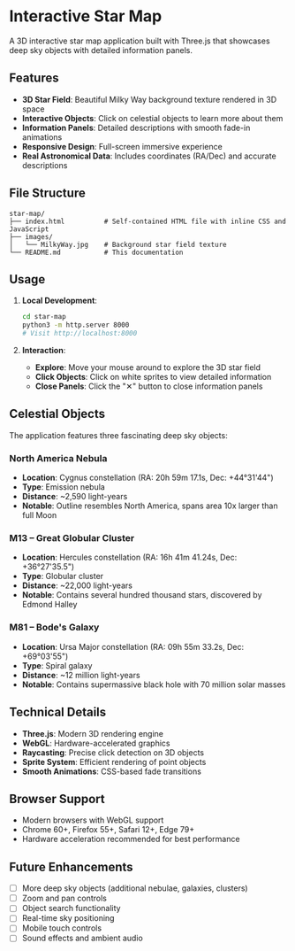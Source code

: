 # Interactive Star Map

A 3D interactive star map application built with Three.js that showcases deep sky objects with detailed information panels.

## Features

- **3D Star Field**: Beautiful Milky Way background texture rendered in 3D space
- **Interactive Objects**: Click on celestial objects to learn more about them
- **Information Panels**: Detailed descriptions with smooth fade-in animations
- **Responsive Design**: Full-screen immersive experience
- **Real Astronomical Data**: Includes coordinates (RA/Dec) and accurate descriptions

## File Structure

```
star-map/
├── index.html          # Self-contained HTML file with inline CSS and JavaScript
├── images/
│   └── MilkyWay.jpg    # Background star field texture
└── README.md           # This documentation
```

## Usage

1. **Local Development**:

   ```bash
   cd star-map
   python3 -m http.server 8000
   # Visit http://localhost:8000
   ```

2. **Interaction**:
   - **Explore**: Move your mouse around to explore the 3D star field
   - **Click Objects**: Click on white sprites to view detailed information
   - **Close Panels**: Click the "✕" button to close information panels

## Celestial Objects

The application features three fascinating deep sky objects:

### North America Nebula

- **Location**: Cygnus constellation (RA: 20h 59m 17.1s, Dec: +44°31'44")
- **Type**: Emission nebula
- **Distance**: ~2,590 light-years
- **Notable**: Outline resembles North America, spans area 10x larger than full Moon

### M13 – Great Globular Cluster

- **Location**: Hercules constellation (RA: 16h 41m 41.24s, Dec: +36°27'35.5")
- **Type**: Globular cluster
- **Distance**: ~22,000 light-years
- **Notable**: Contains several hundred thousand stars, discovered by Edmond Halley

### M81 – Bode's Galaxy

- **Location**: Ursa Major constellation (RA: 09h 55m 33.2s, Dec: +69°03'55")
- **Type**: Spiral galaxy
- **Distance**: ~12 million light-years
- **Notable**: Contains supermassive black hole with 70 million solar masses

## Technical Details

- **Three.js**: Modern 3D rendering engine
- **WebGL**: Hardware-accelerated graphics
- **Raycasting**: Precise click detection on 3D objects
- **Sprite System**: Efficient rendering of point objects
- **Smooth Animations**: CSS-based fade transitions

## Browser Support

- Modern browsers with WebGL support
- Chrome 60+, Firefox 55+, Safari 12+, Edge 79+
- Hardware acceleration recommended for best performance

## Future Enhancements

- [ ] More deep sky objects (additional nebulae, galaxies, clusters)
- [ ] Zoom and pan controls
- [ ] Object search functionality
- [ ] Real-time sky positioning
- [ ] Mobile touch controls
- [ ] Sound effects and ambient audio
